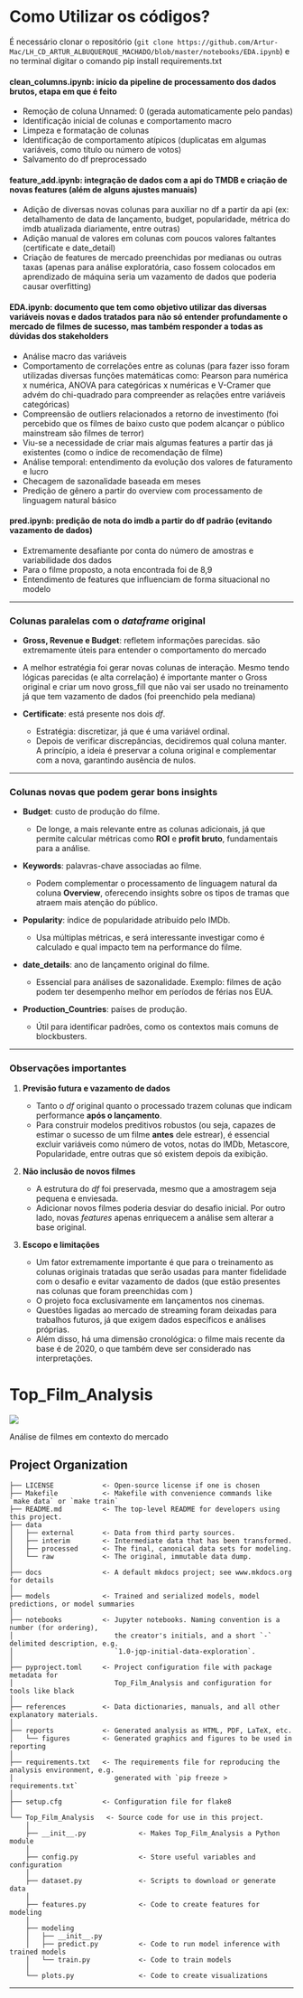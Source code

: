 # Como Utilizar os códigos?

É necessário clonar o repositório (`git clone https://github.com/Artur-Mac/LH_CD_ARTUR_ALBUQUERQUE_MACHADO/blob/master/notebooks/EDA.ipynb`) e no terminal digitar o comando pip install requirements.txt



#### **clean_columns.ipynb**: início da pipeline de processamento dos dados brutos, etapa em que é feito
- Remoção de coluna Unnamed: 0 (gerada automaticamente pelo pandas)
- Identificação inicial de colunas e comportamento macro
- Limpeza e formatação de colunas
- Identificação de comportamento atípicos (duplicatas em algumas variáveis, como título ou número de votos)
- Salvamento do df preprocessado

#### **feature_add.ipynb**: integração de dados com a api do TMDB e criação de novas features (além de alguns ajustes manuais)
- Adição de diversas novas colunas para auxiliar no df a partir da api (ex: detalhamento de data de lançamento, budget, popularidade, métrica do imdb atualizada diariamente, entre outras)
- Adição manual de valores em colunas com poucos valores faltantes (certificate e date_detail)
- Criação de features de mercado preenchidas por medianas ou outras taxas (apenas para análise exploratória, caso fossem colocados em aprendizado de máquina seria um vazamento de dados que poderia causar overfitting)
	
#### **EDA.ipynb**: documento que tem como objetivo utilizar das diversas variáveis novas e dados tratados para não só entender profundamente o mercado de filmes de sucesso, mas também responder a todas as dúvidas dos stakeholders
- Análise macro das variáveis
- Comportamento de correlações entre as colunas (para fazer isso foram utilizadas diversas funções matemáticas como: Pearson para numérica x numérica, ANOVA para categóricas x numéricas e V-Cramer que advém do chi-quadrado para compreender as relações entre variáveis categóricas)
- Compreensão de outliers relacionados a retorno de investimento (foi percebido que os filmes de baixo custo que podem alcançar o público mainstream são filmes de terror)
- Viu-se a necessidade de criar mais algumas features a partir das já existentes (como o índice de recomendação de filme)
- Análise temporal: entendimento da evolução dos valores de faturamento e lucro
- Checagem de sazonalidade baseada em meses
- Predição de gênero a partir do overview com processamento de linguagem natural básico

#### **pred.ipynb**: predição de nota do imdb a partir do df padrão (evitando vazamento de dados)
- Extremamente desafiante por conta do número de amostras e variabilidade dos dados
- Para o filme proposto, a nota encontrada foi de 8,9
- Entendimento de features que influenciam de forma situacional no modelo

---

### Colunas paralelas com o *dataframe* original

* **Gross, Revenue e Budget**: refletem informações parecidas. são extremamente úteis para entender o comportamento do mercado
- A melhor estratégia foi gerar novas colunas de interação. Mesmo tendo lógicas parecidas (e alta correlação) é importante manter o Gross original e criar um novo gross_fill que não vai ser usado no treinamento já que tem vazamento de dados (foi preenchido pela mediana)

* **Certificate**: está presente nos dois *df*.

  * Estratégia: discretizar, já que é uma variável ordinal.
  * Depois de verificar discrepâncias, decidiremos qual coluna manter. A princípio, a ideia é preservar a coluna original e complementar com a nova, garantindo ausência de nulos.

---

### Colunas novas que podem gerar bons insights

* **Budget**: custo de produção do filme.

  * De longe, a mais relevante entre as colunas adicionais, já que permite calcular métricas como **ROI** e **profit bruto**, fundamentais para a análise.

* **Keywords**: palavras-chave associadas ao filme.

  * Podem complementar o processamento de linguagem natural da coluna **Overview**, oferecendo insights sobre os tipos de tramas que atraem mais atenção do público.

* **Popularity**: índice de popularidade atribuído pelo IMDb.

  * Usa múltiplas métricas, e será interessante investigar como é calculado e qual impacto tem na performance do filme.

* **date\_details**: ano de lançamento original do filme.

  * Essencial para análises de sazonalidade. Exemplo: filmes de ação podem ter desempenho melhor em períodos de férias nos EUA.

* **Production\_Countries**: países de produção.

  * Útil para identificar padrões, como os contextos mais comuns de blockbusters.

---

### Observações importantes

1. **Previsão futura e vazamento de dados**

   * Tanto o *df* original quanto o processado trazem colunas que indicam performance **após o lançamento**.
   * Para construir modelos preditivos robustos (ou seja, capazes de estimar o sucesso de um filme **antes** dele estrear), é essencial excluir variáveis como número de votos, notas do IMDb, Metascore, Popularidade, entre outras que só existem depois da exibição.

2. **Não inclusão de novos filmes**

   * A estrutura do *df* foi preservada, mesmo que a amostragem seja pequena e enviesada.
   * Adicionar novos filmes poderia desviar do desafio inicial. Por outro lado, novas *features* apenas enriquecem a análise sem alterar a base original.

3. **Escopo e limitações**

    * Um fator extremamente importante é que para o treinamento as colunas originais tratadas que serão usadas para manter fidelidade com o desafio e evitar vazamento de dados (que estão presentes nas colunas que foram preenchidas com )
   * O projeto foca exclusivamente em lançamentos nos cinemas.
   * Questões ligadas ao mercado de streaming foram deixadas para trabalhos futuros, já que exigem dados específicos e análises próprias.
   * Além disso, há uma dimensão cronológica: o filme mais recente da base é de 2020, o que também deve ser considerado nas interpretações.


# Top_Film_Analysis

<a target="_blank" href="https://cookiecutter-data-science.drivendata.org/">
    <img src="https://img.shields.io/badge/CCDS-Project%20template-328F97?logo=cookiecutter" />
</a>

Análise de filmes em contexto do mercado

## Project Organization

```
├── LICENSE            <- Open-source license if one is chosen
├── Makefile           <- Makefile with convenience commands like `make data` or `make train`
├── README.md          <- The top-level README for developers using this project.
├── data
│   ├── external       <- Data from third party sources.
│   ├── interim        <- Intermediate data that has been transformed.
│   ├── processed      <- The final, canonical data sets for modeling.
│   └── raw            <- The original, immutable data dump.
│
├── docs               <- A default mkdocs project; see www.mkdocs.org for details
│
├── models             <- Trained and serialized models, model predictions, or model summaries
│
├── notebooks          <- Jupyter notebooks. Naming convention is a number (for ordering),
│                         the creator's initials, and a short `-` delimited description, e.g.
│                         `1.0-jqp-initial-data-exploration`.
│
├── pyproject.toml     <- Project configuration file with package metadata for 
│                         Top_Film_Analysis and configuration for tools like black
│
├── references         <- Data dictionaries, manuals, and all other explanatory materials.
│
├── reports            <- Generated analysis as HTML, PDF, LaTeX, etc.
│   └── figures        <- Generated graphics and figures to be used in reporting
│
├── requirements.txt   <- The requirements file for reproducing the analysis environment, e.g.
│                         generated with `pip freeze > requirements.txt`
│
├── setup.cfg          <- Configuration file for flake8
│
└── Top_Film_Analysis   <- Source code for use in this project.
    │
    ├── __init__.py             <- Makes Top_Film_Analysis a Python module
    │
    ├── config.py               <- Store useful variables and configuration
    │
    ├── dataset.py              <- Scripts to download or generate data
    │
    ├── features.py             <- Code to create features for modeling
    │
    ├── modeling                
    │   ├── __init__.py 
    │   ├── predict.py          <- Code to run model inference with trained models          
    │   └── train.py            <- Code to train models
    │
    └── plots.py                <- Code to create visualizations
```

--------

